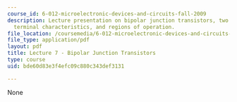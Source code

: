 ```yaml
---
course_id: 6-012-microelectronic-devices-and-circuits-fall-2009
description: Lecture presentation on bipolar junction transistors, two coupled diodes,
  terminal characteristics, and regions of operation.
file_location: /coursemedia/6-012-microelectronic-devices-and-circuits-fall-2009/bde60d83e3f4efc09c880c343def3131_MIT6_012F09_lec07.pdf
file_type: application/pdf
layout: pdf
title: Lecture 7 - Bipolar Junction Transistors
type: course
uid: bde60d83e3f4efc09c880c343def3131

---
```

None